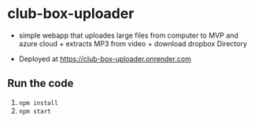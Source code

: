 # club-box-uploader
* simple webapp that uploades large files from computer to MVP and azure 
  cloud + extracts MP3 from video + download dropbox Directory

* Deployed at https://club-box-uploader.onrender.com

## Run the code
1. `npm install`
2. `npm start`
